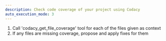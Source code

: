 ```yaml
---
description: Check code coverage of your project using Codacy
auto_execution_mode: 3
---
```


1. Call 'codacy_get_file_coverage' tool for each of the files given as context
2. If any files are missing coverage, propose and apply fixes for them